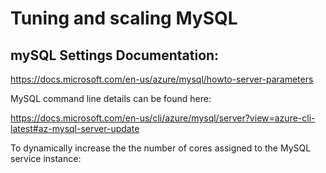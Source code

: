 # Tuning and scaling MySQL


## mySQL Settings Documentation:

https://docs.microsoft.com/en-us/azure/mysql/howto-server-parameters

MySQL command line details can be found here:

https://docs.microsoft.com/en-us/cli/azure/mysql/server?view=azure-cli-latest#az-mysql-server-update


To dynamically increase the the number of cores assigned to the MySQL service instance:

